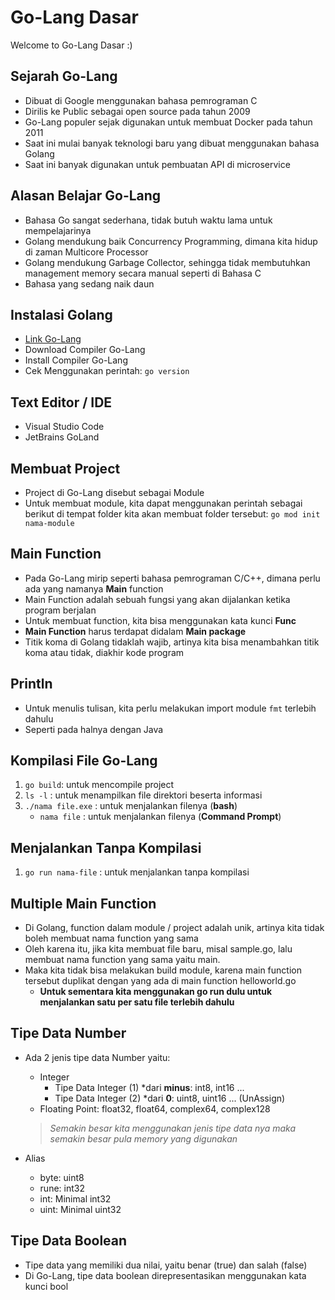 # Go-Lang Dasar
Welcome to Go-Lang Dasar :)

## Sejarah Go-Lang

- Dibuat di Google menggunakan bahasa pemrograman C
- Dirilis ke Public sebagai open source pada tahun 2009
- Go-Lang populer sejak digunakan untuk membuat Docker pada tahun 2011
- Saat ini mulai banyak teknologi baru yang dibuat menggunakan bahasa Golang
- Saat ini banyak digunakan untuk pembuatan API di microservice

## Alasan Belajar Go-Lang
- Bahasa Go sangat sederhana, tidak butuh waktu lama untuk mempelajarinya
- Golang mendukung baik Concurrency Programming, dimana kita hidup di zaman Multicore Processor
- Golang mendukung Garbage Collector, sehingga tidak membutuhkan management memory secara manual seperti di Bahasa C
- Bahasa yang sedang naik daun

## Instalasi Golang
- [Link Go-Lang](https://golang.org/)
- Download Compiler Go-Lang
- Install Compiler Go-Lang
- Cek Menggunakan perintah: `go version`

## Text Editor / IDE
- Visual Studio Code
- JetBrains GoLand

## Membuat Project
- Project di Go-Lang disebut sebagai Module
- Untuk membuat module, kita dapat menggunakan perintah sebagai berikut di tempat folder kita akan membuat folder tersebut: `go mod init nama-module`

## Main Function
- Pada Go-Lang mirip seperti bahasa pemrograman C/C++, dimana perlu ada yang namanya **Main** function
- Main Function adalah sebuah fungsi yang akan dijalankan ketika program berjalan
- Untuk membuat function, kita bisa menggunakan kata kunci **Func**
- **Main Function** harus terdapat didalam **Main package**
- Titik koma di Golang tidaklah wajib, artinya kita bisa menambahkan titik koma atau tidak, diakhir kode program

## Println
- Untuk menulis tulisan, kita perlu melakukan import module `fmt` terlebih dahulu
- Seperti pada halnya dengan Java

## Kompilasi File Go-Lang
1. `go build`: untuk mencompile project
2. `ls -l` : untuk menampilkan file direktori beserta informasi
3. `./nama file.exe` : untuk menjalankan filenya (**bash**)
    - `nama file` : untuk menjalankan filenya (**Command Prompt**)

## Menjalankan Tanpa Kompilasi
1. `go run nama-file` : untuk menjalankan tanpa kompilasi

## Multiple Main Function
- Di Golang, function dalam module / project adalah unik, artinya kita tidak boleh membuat nama function yang sama
- Oleh karena itu, jika kita membuat file baru, misal sample.go, lalu membuat nama function yang sama yaitu main.
- Maka kita tidak bisa melakukan build module, karena main function tersebut duplikat dengan yang ada di main function helloworld.go
    - **Untuk sementara kita menggunakan go run dulu untuk menjalankan satu per satu file terlebih dahulu**

## Tipe Data Number
- Ada 2 jenis tipe data Number yaitu: 
    - Integer
        - Tipe Data Integer (1) *dari **minus**: int8, int16 ...
        - Tipe Data Integer (2) *dari **0**: uint8, uint16 ... (UnAssign)
    - Floating Point: float32, float64, complex64, complex128
    > *Semakin besar kita menggunakan jenis tipe data nya maka semakin besar pula memory yang digunakan*

- Alias
    - byte: uint8
    - rune: int32
    - int: Minimal int32
    - uint: Minimal uint32       

## Tipe Data Boolean
- Tipe data yang memiliki dua nilai, yaitu benar (true) dan salah (false)
- Di Go-Lang, tipe data boolean direpresentasikan menggunakan kata kunci bool




